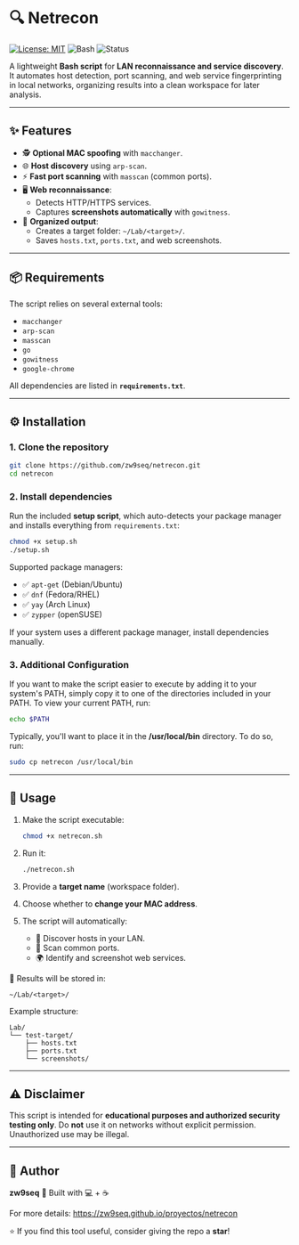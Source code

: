 # 🔍 Netrecon

[![License: MIT](https://img.shields.io/badge/License-MIT-green.svg)](LICENSE)
![Bash](https://img.shields.io/badge/Bash-4.0%2B-blue)
![Status](https://img.shields.io/badge/status-active-success)

A lightweight **Bash script** for **LAN reconnaissance and service discovery**.  
It automates host detection, port scanning, and web service fingerprinting in local networks, organizing results into a clean workspace for later analysis.

---

## ✨ Features
- 🕵️ **Optional MAC spoofing** with `macchanger`.
- 🌐 **Host discovery** using `arp-scan`.
- ⚡ **Fast port scanning** with `masscan` (common ports).
- 🖥️ **Web reconnaissance**:
  - Detects HTTP/HTTPS services.
  - Captures **screenshots automatically** with `gowitness`.
- 📂 **Organized output**:
  - Creates a target folder: `~/Lab/<target>/`.
  - Saves `hosts.txt`, `ports.txt`, and web screenshots.

---

## 📦 Requirements
The script relies on several external tools:

- `macchanger`  
- `arp-scan`  
- `masscan`  
- `go`  
- `gowitness`  
- `google-chrome`  

All dependencies are listed in **`requirements.txt`**.  

---

## ⚙️ Installation

### 1. Clone the repository
```bash
git clone https://github.com/zw9seq/netrecon.git
cd netrecon
````

### 2. Install dependencies

Run the included **setup script**, which auto-detects your package manager and installs everything from `requirements.txt`:

```bash
chmod +x setup.sh
./setup.sh
```

Supported package managers:

* ✅ `apt-get` (Debian/Ubuntu)
* ✅ `dnf` (Fedora/RHEL)
* ✅ `yay` (Arch Linux)
* ✅ `zypper` (openSUSE)

If your system uses a different package manager, install dependencies manually.

### 3. Additional Configuration

If you want to make the script easier to execute by adding it to your system's PATH, simply copy it to one of the directories included in your PATH. To view your current PATH, run:

```bash
echo $PATH
```

Typically, you'll want to place it in the **/usr/local/bin** directory. To do so, run:

```bash
sudo cp netrecon /usr/local/bin
```

---

## 🚀 Usage

1. Make the script executable:

   ```bash
   chmod +x netrecon.sh
   ```
2. Run it:

   ```bash
   ./netrecon.sh
   ```
3. Provide a **target name** (workspace folder).
4. Choose whether to **change your MAC address**.
5. The script will automatically:

   * 🔎 Discover hosts in your LAN.
   * 📡 Scan common ports.
   * 🌍 Identify and screenshot web services.

📁 Results will be stored in:

```
~/Lab/<target>/
```

Example structure:

```
Lab/
└── test-target/
    ├── hosts.txt
    ├── ports.txt
    └── screenshots/
```

---

## ⚠️ Disclaimer

This script is intended for **educational purposes and authorized security testing only**.
Do **not** use it on networks without explicit permission. Unauthorized use may be illegal.

---

## 👤 Author

**zw9seq**
📅 Built with 💻 + ☕

For more details: https://zw9seq.github.io/proyectos/netrecon

⭐ If you find this tool useful, consider giving the repo a **star**!
